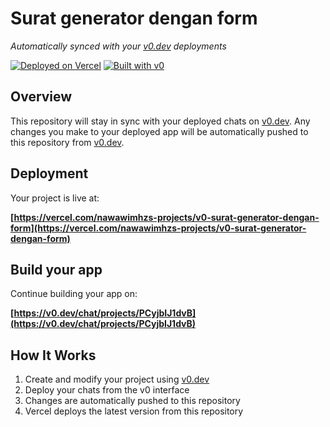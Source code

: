 # Surat generator dengan form

*Automatically synced with your [v0.dev](https://v0.dev) deployments*

[![Deployed on Vercel](https://img.shields.io/badge/Deployed%20on-Vercel-black?style=for-the-badge&logo=vercel)](https://vercel.com/nawawimhzs-projects/v0-surat-generator-dengan-form)
[![Built with v0](https://img.shields.io/badge/Built%20with-v0.dev-black?style=for-the-badge)](https://v0.dev/chat/projects/PCyjbIJ1dvB)

## Overview

This repository will stay in sync with your deployed chats on [v0.dev](https://v0.dev).
Any changes you make to your deployed app will be automatically pushed to this repository from [v0.dev](https://v0.dev).

## Deployment

Your project is live at:

**[https://vercel.com/nawawimhzs-projects/v0-surat-generator-dengan-form](https://vercel.com/nawawimhzs-projects/v0-surat-generator-dengan-form)**

## Build your app

Continue building your app on:

**[https://v0.dev/chat/projects/PCyjbIJ1dvB](https://v0.dev/chat/projects/PCyjbIJ1dvB)**

## How It Works

1. Create and modify your project using [v0.dev](https://v0.dev)
2. Deploy your chats from the v0 interface
3. Changes are automatically pushed to this repository
4. Vercel deploys the latest version from this repository
